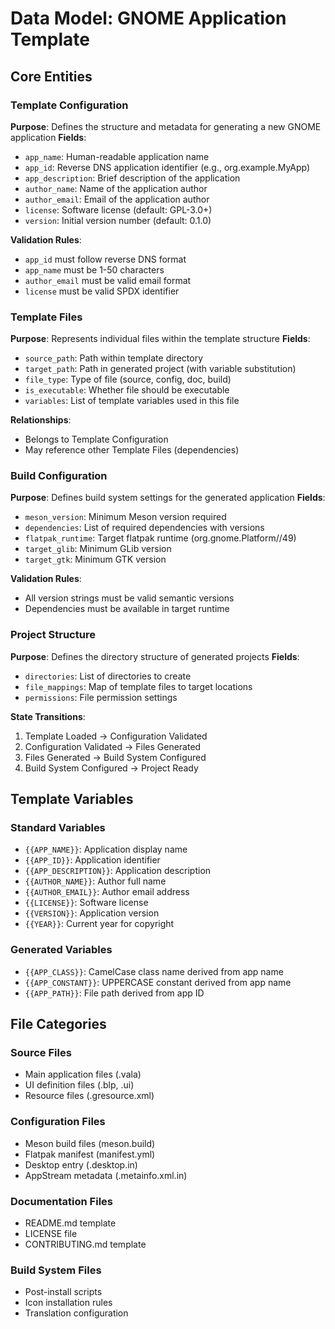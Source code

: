 # Data Model: GNOME Application Template

## Core Entities

### Template Configuration
**Purpose**: Defines the structure and metadata for generating a new GNOME application
**Fields**:
- `app_name`: Human-readable application name
- `app_id`: Reverse DNS application identifier (e.g., org.example.MyApp)
- `app_description`: Brief description of the application
- `author_name`: Name of the application author
- `author_email`: Email of the application author
- `license`: Software license (default: GPL-3.0+)
- `version`: Initial version number (default: 0.1.0)

**Validation Rules**:
- `app_id` must follow reverse DNS format
- `app_name` must be 1-50 characters
- `author_email` must be valid email format
- `license` must be valid SPDX identifier

### Template Files
**Purpose**: Represents individual files within the template structure
**Fields**:
- `source_path`: Path within template directory
- `target_path`: Path in generated project (with variable substitution)
- `file_type`: Type of file (source, config, doc, build)
- `is_executable`: Whether file should be executable
- `variables`: List of template variables used in this file

**Relationships**:
- Belongs to Template Configuration
- May reference other Template Files (dependencies)

### Build Configuration
**Purpose**: Defines build system settings for the generated application
**Fields**:
- `meson_version`: Minimum Meson version required
- `dependencies`: List of required dependencies with versions
- `flatpak_runtime`: Target flatpak runtime (org.gnome.Platform//49)
- `target_glib`: Minimum GLib version
- `target_gtk`: Minimum GTK version

**Validation Rules**:
- All version strings must be valid semantic versions
- Dependencies must be available in target runtime

### Project Structure
**Purpose**: Defines the directory structure of generated projects
**Fields**:
- `directories`: List of directories to create
- `file_mappings`: Map of template files to target locations
- `permissions`: File permission settings

**State Transitions**:
1. Template Loaded → Configuration Validated
2. Configuration Validated → Files Generated
3. Files Generated → Build System Configured
4. Build System Configured → Project Ready

## Template Variables

### Standard Variables
- `{{APP_NAME}}`: Application display name
- `{{APP_ID}}`: Application identifier
- `{{APP_DESCRIPTION}}`: Application description
- `{{AUTHOR_NAME}}`: Author full name
- `{{AUTHOR_EMAIL}}`: Author email address
- `{{LICENSE}}`: Software license
- `{{VERSION}}`: Application version
- `{{YEAR}}`: Current year for copyright

### Generated Variables
- `{{APP_CLASS}}`: CamelCase class name derived from app name
- `{{APP_CONSTANT}}`: UPPERCASE constant derived from app name
- `{{APP_PATH}}`: File path derived from app ID

## File Categories

### Source Files
- Main application files (.vala)
- UI definition files (.blp, .ui)
- Resource files (.gresource.xml)

### Configuration Files
- Meson build files (meson.build)
- Flatpak manifest (manifest.yml)
- Desktop entry (.desktop.in)
- AppStream metadata (.metainfo.xml.in)

### Documentation Files
- README.md template
- LICENSE file
- CONTRIBUTING.md template

### Build System Files
- Post-install scripts
- Icon installation rules
- Translation configuration